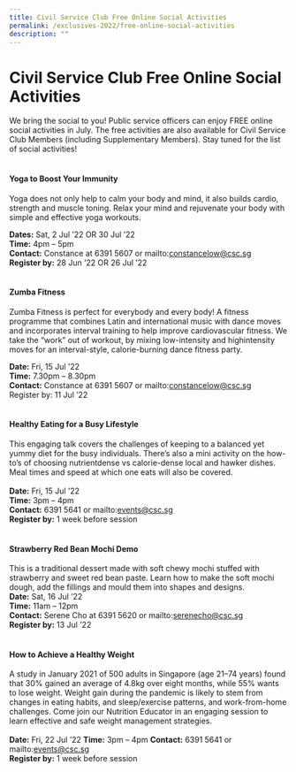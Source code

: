 ```yaml
---
title: Civil Service Club Free Online Social Activities
permalink: /exclusives-2022/free-online-social-activities
description: ""
---
```

# Civil Service Club Free Online Social Activities

We bring the social to you! Public service officers can enjoy FREE online social activities in July. The free activities are also available for Civil Service Club Members (including Supplementary Members). Stay tuned for the list of social activities!
<br>
<br>
#### Yoga to Boost Your Immunity

Yoga does not only help to
calm your body and mind, it
also builds cardio, strength
and muscle toning. Relax
your mind and rejuvenate your
body with simple and effective
yoga workouts.

**Dates:** Sat, 2 Jul ’22 OR 30 Jul ’22
<br>**Time:** 4pm – 5pm
<br>**Contact:** Constance at 
6391 5607 or
mailto:constancelow@csc.sg
<br>**Register by:** 28 Jun ’22 OR 26 Jul ’22
<br>
<br>
#### Zumba Fitness
Zumba Fitness is perfect for
everybody and every body! A
fitness programme that combines
Latin and international music with
dance moves and incorporates
interval training to help improve
cardiovascular fitness. We take the
“work” out of workout, by mixing low-intensity and highintensity moves for an interval-style, calorie-burning
dance fitness party.


**Date:** Fri, 15 Jul ’22
<br>**Time:** 7.30pm – 8.30pm
<br>**Contact:** Constance at 6391 5607 or mailto:constancelow@csc.sg
<br>Register by: 11 Jul ’22
<br>
<br>
#### Healthy Eating for a Busy Lifestyle
This engaging talk covers the
challenges of keeping to a
balanced yet yummy diet for
the busy individuals. There’s
also a mini activity on the
how-to’s of choosing nutrientdense vs calorie-dense local and hawker dishes.
Meal times and speed at which one eats will also
be covered.
<br>
<br>
**Date:** Fri, 15 Jul ’22
<br>**Time:** 3pm – 4pm
<br>**Contact:** 6391 5641 or mailto:events@csc.sg
<br>**Register by:** 1 week before session
<br>
<br>
#### Strawberry Red Bean Mochi Demo
This  is  a  traditional  dessert  made 
with soft chewy mochi stuffed with 
strawberry and sweet red bean paste. 
Learn  how  to  make  the  soft  mochi 
dough, add the fillings and mould them 
into shapes and designs. 
<br>**Date:** Sat, 16 Jul ’22<br>
**Time:** 11am – 12pm<br>
**Contact:** Serene Cho at 6391 5620 or mailto:serenecho@csc.sg<br>
**Register by:** 13 Jul ’22
<br>
<br>
#### How to Achieve a Healthy Weight
A study in January 2021 of 500 adults in Singapore (age 21–74 years) found 
that 30% gained an average of 4.8kg over eight months, while 55% wants 
to  lose  weight.  Weight  gain  during  the  pandemic  is  likely  to  stem  from 
changes in eating habits, and sleep/exercise patterns, and work-from-home 
challenges.  Come  join  our  Nutrition  Educator  in  an  engaging  session  to 
learn effective and safe weight management strategies.<br><br>
**Date:** Fri, 22 Jul ’22
**Time:** 3pm – 4pm
**Contact:**  6391 5641 or mailto:events@csc.sg <br>
**Register by:** 1 week before session